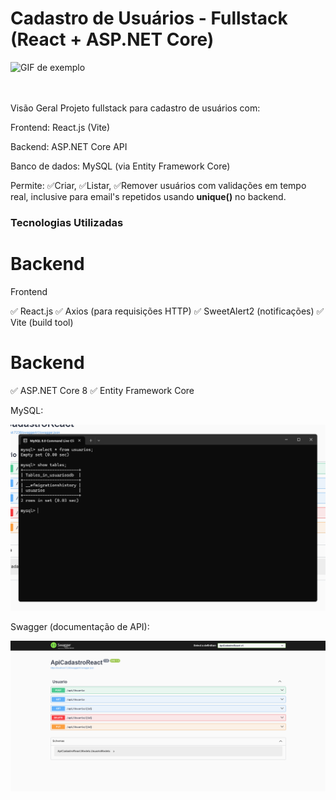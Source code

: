 <h1>Cadastro de Usuários - Fullstack (React + ASP.NET Core)</h1>

![GIF de exemplo](Demonstracao(1).gif)

<br>
<br>
Visão Geral
Projeto fullstack para cadastro de usuários com:

Frontend: React.js (Vite)

Backend: ASP.NET Core API

Banco de dados: MySQL (via Entity Framework Core)

Permite: 
        ✅Criar, 
        ✅Listar,
        ✅Remover usuários com validações em tempo real, inclusive para email's repetidos usando <strong>unique()</strong> no backend.


<h3>Tecnologias Utilizadas</h3>

<h1>Backend</h1>Frontend

✅ React.js
✅ Axios (para requisições HTTP)
✅ SweetAlert2 (notificações)
✅ Vite (build tool)

<h1>Backend</h1>

✅ ASP.NET Core 8
✅ Entity Framework Core

MySQL:
<div>
  <img src="MySql.png" width="600px"/>
</div>

Swagger (documentação de API):
<div>
  <img src="Swagger.png" width="600px"/>
</div>
